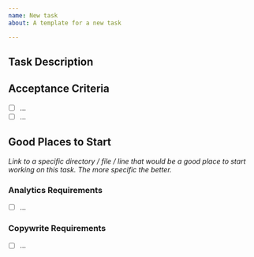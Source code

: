 ```yaml
---
name: New task
about: A template for a new task

---
```


## Task Description

## Acceptance Criteria
- [ ] ...
- [ ] ...

## Good Places to Start

_Link to a specific directory / file / line that would be a good place to 
start working on this task. The more specific the better._

### Analytics Requirements
- [ ] ...

### Copywrite Requirements
- [ ] ...
